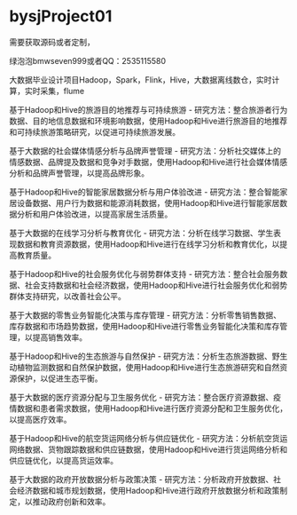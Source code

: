 # bysjProject01
需要获取源码或者定制，

绿泡泡bmwseven999或者QQ：2535115580

大数据毕业设计项目Hadoop，Spark，Flink，Hive，大数据离线数仓，实时计算，实时采集，flume

基于Hadoop和Hive的旅游目的地推荐与可持续旅游 - 研究方法：整合旅游者行为数据、目的地信息数据和环境影响数据，使用Hadoop和Hive进行旅游目的地推荐和可持续旅游策略研究，以促进可持续旅游发展。 

基于大数据的社会媒体情感分析与品牌声誉管理 - 研究方法：分析社交媒体上的情感数据、品牌提及数据和竞争对手数据，使用Hadoop和Hive进行社会媒体情感分析和品牌声誉管理，以提高品牌形象。 

基于Hadoop和Hive的智能家居数据分析与用户体验改进 - 研究方法：整合智能家居设备数据、用户行为数据和能源消耗数据，使用Hadoop和Hive进行智能家居数据分析和用户体验改进，以提高家居生活质量。 

基于大数据的在线学习分析与教育优化 - 研究方法：分析在线学习数据、学生表现数据和教育资源数据，使用Hadoop和Hive进行在线学习分析和教育优化，以提高教育质量。 

基于Hadoop和Hive的社会服务优化与弱势群体支持 - 研究方法：整合社会服务数据、社会支持数据和社会经济数据，使用Hadoop和Hive进行社会服务优化和弱势群体支持研究，以改善社会公平。 

基于大数据的零售业务智能化决策与库存管理 - 研究方法：分析零售销售数据、库存数据和市场趋势数据，使用Hadoop和Hive进行零售业务智能化决策和库存管理，以提高销售效率。 

基于Hadoop和Hive的生态旅游与自然保护 - 研究方法：分析生态旅游数据、野生动植物监测数据和自然保护数据，使用Hadoop和Hive进行生态旅游研究和自然资源保护，以促进生态平衡。 

基于大数据的医疗资源分配与卫生服务优化 - 研究方法：整合医疗资源数据、疫情数据和患者需求数据，使用Hadoop和Hive进行医疗资源分配和卫生服务优化，以提高医疗效率。 

基于Hadoop和Hive的航空货运网络分析与供应链优化 - 研究方法：分析航空货运网络数据、货物跟踪数据和供应链数据，使用Hadoop和Hive进行货运网络分析和供应链优化，以提高货运效率。 

基于大数据的政府开放数据分析与政策决策 - 研究方法：分析政府开放数据、社会经济数据和城市规划数据，使用Hadoop和Hive进行政府开放数据分析和政策制定，以推动政府创新和效率。
